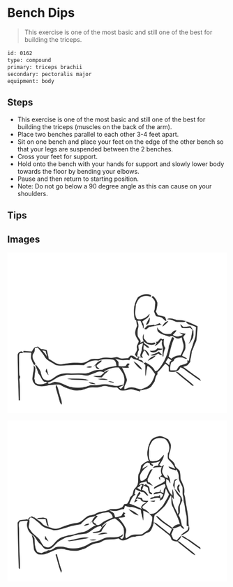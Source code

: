 # Bench Dips
> This exercise is one of the most basic and still one of the best for building the triceps.

``` 
id: 0162 
type: compound 
primary: triceps brachii 
secondary: pectoralis major 
equipment: body 
``` 

## Steps

 - This exercise is one of the most basic and still one of the best for building the triceps (muscles on the back of the arm).
 - Place two benches parallel to each other 3-4 feet apart.
 - Sit on one bench and place your feet on the edge of the other bench so that your legs are suspended between the 2 benches.
 - Cross your feet for support.
 - Hold onto the bench with your hands for support and slowly lower body towards the floor by bending your elbows.
 - Pause and then return to starting position.
 - Note: Do not go below a 90 degree angle as this can cause on your shoulders.

## Tips


## Images

![](./../svg/0162-relaxation.svg)

![](./../svg/0162-tension.svg)
